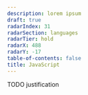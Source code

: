 ```yaml
---
description: lorem ipsum
draft: true
radarIndex: 31
radarSection: languages
radarTier: hold
radarX: 488
radarY: -17
table-of-contents: false
title: JavaScript
---
```


TODO justification
